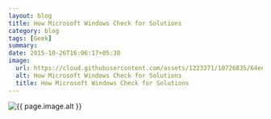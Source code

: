 ```yaml
---
layout: blog
title: How Microsoft Windows Check for Solutions
category: blog
tags: [Geek]
summary:
date: 2015-10-26T16:06:17+05:30
image:
  url: https://cloud.githubusercontent.com/assets/1223371/10726835/64eef652-7bfb-11e5-91db-cf2e96570d54.png
  alt: How Microsoft Windows Check for Solutions
  title: How Microsoft Windows Check for Solutions
---
```


<img src="{{ page.image.url }}" alt="{{ page.image.alt }}" title="{{ page.image.title }}">

